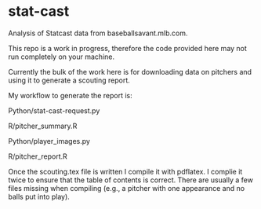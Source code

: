 # stat-cast
Analysis of Statcast data from baseballsavant.mlb.com.

This repo is a work in progress, therefore the code provided here may
not run completely on your machine.

Currently the bulk of the work here is for downloading data on
pitchers and using it to generate a scouting report.

My workflow to generate the report is:

Python/stat-cast-request.py

R/pitcher_summary.R

Python/player_images.py

R/pitcher_report.R

Once the scouting.tex file is written I compile it with pdflatex. 
I complie it twice to ensure that the table of contents is
correct. There are usually a few files missing when compiling (e.g., a
pitcher with one appearance and no balls put into play).

